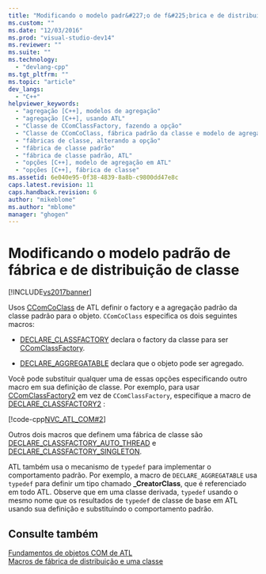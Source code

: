 ```yaml
---
title: "Modificando o modelo padr&#227;o de f&#225;brica e de distribui&#231;&#227;o de classe | Microsoft Docs"
ms.custom: ""
ms.date: "12/03/2016"
ms.prod: "visual-studio-dev14"
ms.reviewer: ""
ms.suite: ""
ms.technology: 
  - "devlang-cpp"
ms.tgt_pltfrm: ""
ms.topic: "article"
dev_langs: 
  - "C++"
helpviewer_keywords: 
  - "agregação [C++], modelos de agregação"
  - "agregação [C++], usando ATL"
  - "Classe de CComClassFactory, fazendo a opção"
  - "Classe de CComCoClass, fábrica padrão da classe e modelo de agregação"
  - "fábricas de classe, alterando a opção"
  - "fábrica de classe padrão"
  - "fábrica de classe padrão, ATL"
  - "opções [C++], modelo de agregação em ATL"
  - "opções [C++], fábrica de classe"
ms.assetid: 6e040e95-0f38-4839-8a8b-c9800dd47e8c
caps.latest.revision: 11
caps.handback.revision: 6
author: "mikeblome"
ms.author: "mblome"
manager: "ghogen"
---
```

# Modificando o modelo padr&#227;o de f&#225;brica e de distribui&#231;&#227;o de classe
[!INCLUDE[vs2017banner](../assembler/inline/includes/vs2017banner.md)]

Usos [CComCoClass](../Topic/CComCoClass%20Class.md) de ATL definir o factory e a agregação padrão da classe padrão para o objeto.  `CComCoClass` especifica os dois seguintes macros:  
  
-   [DECLARE\_CLASSFACTORY](../Topic/DECLARE_CLASSFACTORY.md) declara o factory da classe para ser [CComClassFactory](../atl/reference/ccomclassfactory-class.md).  
  
-   [DECLARE\_AGGREGATABLE](../Topic/DECLARE_AGGREGATABLE.md) declara que o objeto pode ser agregado.  
  
 Você pode substituir qualquer uma de essas opções especificando outro macro em sua definição de classe.  Por exemplo, para usar [CComClassFactory2](../Topic/CComClassFactory2%20Class.md) em vez de `CComClassFactory`, especifique a macro de [DECLARE\_CLASSFACTORY2](../Topic/DECLARE_CLASSFACTORY2.md) :  
  
 [!code-cpp[NVC_ATL_COM#2](../atl/codesnippet/CPP/changing-the-default-class-factory-and-aggregation-model_1.h)]  
  
 Outros dois macros que definem uma fábrica de classe são [DECLARE\_CLASSFACTORY\_AUTO\_THREAD](../Topic/DECLARE_CLASSFACTORY_AUTO_THREAD.md) e [DECLARE\_CLASSFACTORY\_SINGLETON](../Topic/DECLARE_CLASSFACTORY_SINGLETON.md).  
  
 ATL também usa o mecanismo de `typedef` para implementar o comportamento padrão.  Por exemplo, a macro de `DECLARE_AGGREGATABLE` usa `typedef` para definir um tipo chamado **\_CreatorClass**, que é referenciado em todo ATL.  Observe que em uma classe derivada, `typedef` usando o mesmo nome que os resultados de `typedef` de classe de base em ATL usando sua definição e substituindo o comportamento padrão.  
  
## Consulte também  
 [Fundamentos de objetos COM de ATL](../atl/fundamentals-of-atl-com-objects.md)   
 [Macros de fábrica de distribuição e uma classe](../atl/reference/aggregation-and-class-factory-macros.md)